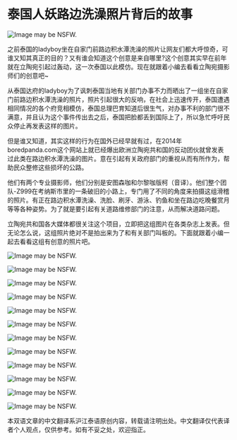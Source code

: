 # 泰国人妖路边洗澡照片背后的故事

![Image may be NSFW.](//n1image.hjfile.cn/mh/2016/10/09/b4ad331ac2f2a4c2a0339eb6440232a0.jpg)

之前泰国的ladyboy坐在自家门前路边积水潭洗澡的照片让网友们都大呼惊奇，可谁又知其真正的目的？又有谁会知道这个创意是来自哪里?这个创意其实早在前年就在立陶宛引起过轰动，这一次泰国以此模仿。现在就跟着小编去看看立陶宛摄影师们的创意吧~

从泰国达府的ladyboy为了讽刺泰国当地有关部门办事不力而晒出了一组坐在自家门前路边积水潭洗澡的照片，照片引起很大的反响，在社会上迅速传开，泰国遭遇相同情况的各个府竞相模仿，泰国总理巴育知道后很生气，对办事不利的部门很不满意，并且认为这个事件传出去之后，泰国把脸都丢到国际上了，所以急忙呼吁民众停止再发表这样的图片。

但是谁又知道，其实这样的行为在国外已经早就有过，在2014年boredpanda.com这个网站上就已经爆出欧洲立陶宛共和国的反动团伙就曾发表过此类在路边积水潭洗澡的图片。意在引起有关政府部门的重视从而有所作为，帮助民众整修这些损坏的公路。

他们有两个专业摄影师，他们分别是安图森咖和尔黎咖版柯（音译）。他们整个团队-Z999在考纳斯市里的一条破旧的小路上，专门用了不同的角度来拍摄这组滑稽的照片。有正在路边积水潭洗澡、洗脸、刷牙、游泳、钓鱼和坐在路边吃晚餐赏月等等各种姿势。为了就是要引起有关道路维修部门的注意，从而解决道路问题。

立陶宛共和国各大媒体都很关注这个项目，立即把这组图片在各类杂志上发表。但无论怎么说，这组照片绝对不是拍出来为了和有关部门叫板的。下面就跟着小编一起去看看这组有创意的照片吧。

![Image may be NSFW.](//n1image.hjfile.cn/mh/2016/10/09/0a92e39b50cea7afa336e5be8bbdc2b1.jpg)

![Image may be NSFW.](//n1image.hjfile.cn/mh/2016/10/09/1a9ad635d054eeefad954c9a253595ef.jpg)

![Image may be NSFW.](//n1image.hjfile.cn/mh/2016/10/09/93fbd02e18331d8f81448238be1f997e.jpg)

![Image may be NSFW.](//n1image.hjfile.cn/mh/2016/10/09/1c082c7c2a54aa8cbb5e9646af867ce7.jpg)

![Image may be NSFW.](//n1image.hjfile.cn/mh/2016/10/09/4dc0565c922df38f56651ce9b1ee0f35.jpg)

![Image may be NSFW.](//n1image.hjfile.cn/mh/2016/10/09/031f066bff60a006414ade079db57d5c.jpg)

![Image may be NSFW.](//n1image.hjfile.cn/mh/2016/10/09/1f9e264851e2c6f78e4c09d98bbe8a59.jpg)

![Image may be NSFW.](//n1image.hjfile.cn/mh/2016/10/09/8a76ff7a1e28163817682bb4c3fc1f3f.jpg)

![Image may be NSFW.](//n1image.hjfile.cn/mh/2016/10/09/bb479059752ef59b113f9b237aa06ec4.jpg)

![Image may be NSFW.](//n1image.hjfile.cn/mh/2016/10/09/0011fd3d3e5b3efb1a8d4d1ac795a01d.jpg)

![Image may be NSFW.](//n1image.hjfile.cn/mh/2016/10/09/d24a3edc25228d3b99f9194ac66a6f61.jpg)

![Image may be NSFW.](//n1image.hjfile.cn/mh/2016/10/09/322bddba18082266b06bcba246c6b9bf.jpg)

本双语文章的中文翻译系沪江泰语原创内容，转载请注明出处。中文翻译仅代表译者个人观点，仅供参考。如有不妥之处，欢迎指正。